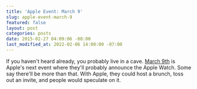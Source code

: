```yaml
---
title: 'Apple Event: March 9'
slug: apple-event-march-9
featured: false
layout: post
categories: posts
date: 2015-02-27 04:09:06 -08:00
last_modified_at: 2022-02-06 14:00:00 -07:00
---
```


If you haven't heard already, you probably live in a cave. [March 9th](http://www.appleworld.today/blog/2015/2/26/apple-sending-out-invites-to-a-march-9th-press-event) is Apple's next event where they'll probably announce the Apple Watch. Some say there'll be more than that. With Apple, they could host a brunch, toss out an invite, and people would speculate on it.

